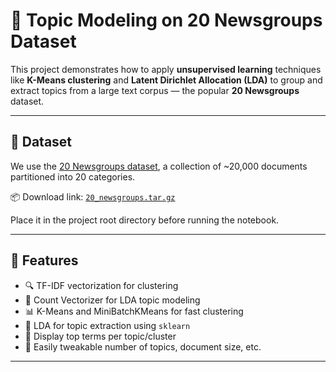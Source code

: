 # 🧠 Topic Modeling on 20 Newsgroups Dataset

This project demonstrates how to apply **unsupervised learning** techniques like **K-Means clustering** and **Latent Dirichlet Allocation (LDA)** to group and extract topics from a large text corpus — the popular **20 Newsgroups** dataset.

---

## 📁 Dataset

We use the [20 Newsgroups dataset](http://qwone.com/~jason/20Newsgroups/), a collection of ~20,000 documents partitioned into 20 categories.

📦 Download link: [`20_newsgroups.tar.gz`](http://qwone.com/~jason/20Newsgroups/20news-bydate.tar.gz)

Place it in the project root directory before running the notebook.

---

## 🚀 Features

- 🔍 TF-IDF vectorization for clustering
- 🧵 Count Vectorizer for LDA topic modeling
- 📊 K-Means and MiniBatchKMeans for fast clustering
- 🧠 LDA for topic extraction using `sklearn`
- 📌 Display top terms per topic/cluster
- 🧪 Easily tweakable number of topics, document size, etc.

---

